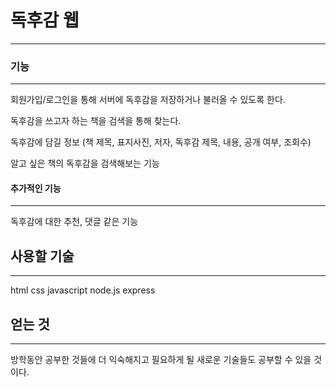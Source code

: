 # 독후감 웹

---

### 기능

---

회원가입/로그인을 통해 서버에 독후감을 저장하거나 불러올 수 있도록 한다.

독후감을 쓰고자 하는 책을 검색을 통해 찾는다.

독후감에 담길 정보 (책 제목, 표지사진, 저자, 독후감 제목, 내용, 공개 여부, 조회수)

알고 싶은 책의 독후감을 검색해보는 기능

#### 추가적인 기능

---

독후감에 대한 추천, 댓글 같은 기능

## 사용할 기술

---

html css javascript node.js express

## 얻는 것

---

방학동안 공부한 것들에 더 익숙해지고 필요하게 될 새로운 기술들도 공부할 수 있을 것이다.
